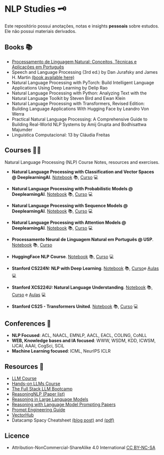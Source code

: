 # NLP Studies 🗝️
Este repositório possui anotações, notas e insights **pessoais** sobre estudos. Ele não possui materiais derivados.

## Books 📚
- [Processamento de Linguagem Natural: Conceitos, Técnicas e Aplicações em Português](https://github.com/k3ybladewielder/nlp/blob/main/books/pln_caseli.md)
- Speech and Language Processing (3rd ed.) by Dan Jurafsky and James H. Martin [(book available here)](https://web.stanford.edu/~jurafsky/slp3/ed3book.pdf)
- Natural Language Processing with PyTorch: Build Intelligent Language Applications Using Deep Learning by Delip Rao
- Natural Language Processing with Python: Analyzing Text with the Natural Language Toolkit by Steven Bird and Ewan Klein
- Natural Language Processing with Transformers, Revised Edition: Building Language Applications With Hugging Face by Leandro Von Werra
- Practical Natural Language Processing: A Comprehensive Guide to Building Real-World NLP Systems by Amij Grupta and Bodhisattwa Majumder
- Linguística Computacional: 13 by Cláudia Freitas

## Courses 🧑‍💻
Natural Language Processing (NLP) Course Notes, resources and exercises.
  - **Natural Language Processing with Classification and Vector Spaces @ DeeplearningAI**. [Notebook](https://github.com/k3ybladewielder/nlp/blob/main/nlp_classification_vectors/nlp_classification_vectors.ipynb) 📚, [Curso](https://www.coursera.org/learn/classification-vector-spaces-in-nlp) 💻
  - **Natural Language Processing with Probabilistic Models @ DeeplearningAI**. [Notebook](https://github.com/k3ybladewielder/nlp/blob/main/nlp_probabilistic_models/nlp_prob_models.ipynb) 📚, [Curso](https://www.coursera.org/learn/probabilistic-models-in-nlp) 💻
  - **Natural Language Processing with Sequence Models @ DeeplearningAI**. [Notebook](https://github.com/k3ybladewielder/nlp/blob/main/nlp_sequence_models/nlp_seq_models.ipynb) 📚, [Curso](https://www.coursera.org/learn/sequence-models-in-nlp) 💻  
  - **Natural Language Processing with Attention Models @ DeeplearningAI**. [Notebook]() 📚, [Curso]() 💻 
  - **Processamento Neural de Linguagem Natural em Português @ USP**. [Notebook](https://github.com/k3ybladewielder/nlp/blob/main/nlp_usp/nlp_usp.md) 📚, [Curso](https://www.coursera.org/learn/processamento-neural-linguagem-natural-em-portugues-i)  
  - **HuggingFace NLP Course**. [Notebook](https://github.com/k3ybladewielder/nlp/blob/main/huggingface_course/nlp_course.ipynb) 📚, [Curso](https://huggingface.co/learn/nlp-course/chapter1/1) 💻
  
  - **Stanford CS224N: NLP with Deep Learning**. [Notebook](https://github.com/k3ybladewielder/nlp/blob/main/stanford_cs224n/stanford_cs224n.md) 📚, [Curso](https://web.stanford.edu/class/cs224n/)e [Aulas](https://www.youtube.com/playlist?list=PLoROMvodv4rOSH4v6133s9LFPRHjEmbmJ) 💻
  - **Stanford XCS224U: Natural Language Understanding**. [Notebook](https://github.com/k3ybladewielder/nlp/blob/main/stanford_xcs224u/stanford_xcs224u.md) 📚, [Curso](https://web.stanford.edu/class/cs224u/index.html) e [Aulas](https://www.youtube.com/playlist?list=PLoROMvodv4rOwvldxftJTmoR3kRcWkJBp) 💻
  - **Stanford CS25 - Transformers United**. [Notebook]() 📚, [Curso]() 💻
  
## Conferences 📜
- **NLP Focused**: ACL, NAACL, EMNLP, AACL, EACL, COLING, CoNLL
- **WEB, Knowledge bases and IA focused**: WWW, WSDM, KDD, ICWSM, IJCAI, AAAI, CogSci, SCiL
- **Machine Learning focused**: ICML, NeurIPS ICLR
  
## Resources 🧰
- [LLM Course](https://github.com/mlabonne/llm-course)
- [Hands-on LLMs Course](https://github.com/iusztinpaul/hands-on-llms?tab=readme-ov-file#hands-on-llms-course-)
- [The Full Stack LLM Bootcamp](https://fullstackdeeplearning.com/)
- [ReasoningNLP (Paper list)](https://github.com/FreedomIntelligence/ReasoningNLP)
- [Reasoning in Large Language Models](https://github.com/jeffhj/LM-reasoning)
- [Reasoning with Language Model Prompting Papers](https://github.com/zjunlp/Prompt4ReasoningPapers)
- [Prompt Engineering Guide](https://www.promptingguide.ai/)
- [VectorHub](https://hub.superlinked.com/)
- Datacamp Spacy Cheatsheet [(blog post)](https://www.datacamp.com/cheat-sheet/spacy-cheat-sheet-advanced-nlp-in-python) and [(pdf)](spacy_cheatsheet.pdf)

## Licence
- Attribution-NonCommercial-ShareAlike 4.0 International [CC BY-NC-SA](https://github.com/k3ybladewielder/math_for_ml_ds/blob/main/LICENSE)
